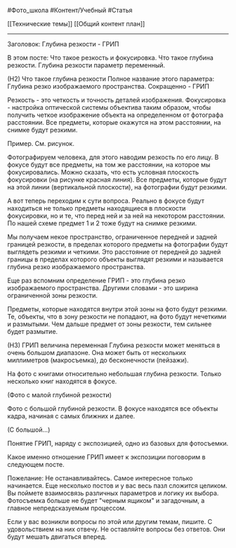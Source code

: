 #Фото_школа #Контент/Учебный #Статья 

[[Технические темы]]
[[Общий контент план]]
___________
Заголовок: Глубина резкости - ГРИП

В этом посте: 
Что такое резкость и фокусировка.
Что такое глубина резкости.
Глубина резкости параметр переменный.

(Н2) Что такое глубина резкости
Полное название этого параметра:
Глубина резко изображаемого пространства. Сокращенно - ГРИП

Резкость - это четкость и точность деталей изображения.
Фокусировка - настройка оптической системы объектива таким образом, чтобы получить четкое изображение объекта на определенном от фотографа расстоянии. Все предметы, которые окажутся на этом расстоянии, на снимке будут резкими.

Пример. См. рисунок.

Фотографируем человека, для этого наводим резкость по его лицу. В фокусе будут все предметы, на том же расстоянии, на которое мы фокусировались.
Можно сказать, что есть условная плоскость фокусировки (на рисунке красная линия). Все предметы, которые будут на этой линии (вертикальной плоскости), на фотографии будут резкими.

А вот теперь переходим к сути вопроса. 
Реально в фокусе будут находиться не только предметы находящиеся в плоскости фокусировки, но и те, что перед ней и за ней на некотором расстоянии. 
По нашей схеме предмет 1 и 2 тоже будут на снимке резкими.

Мы получаем некое пространство, ограниченное передней и задней границей резкости, в пределах которого предметы на фотографии будут выглядеть резкими и четкими.
Это расстояние от передней до задней границы в пределах которого объекты выглядят резкими и называется глубина резко изображаемого пространства.

Еще раз вспомним определение ГРИП - это глубина резко изображаемого пространства.
Другими словами - это ширина ограниченной зоны резкости. 

Предметы, которые находятся внутри этой зоны на фото будут резкими. Те, объекты, что в зону резкости не попадают, на фото будут нечеткими и размытыми. Чем дальше предмет от зоны резкости, тем сильнее будет размытие.


(Н3) ГРИП величина переменная
Глубина резкости может меняться в очень большом диапазоне. Она может быть от нескольких миллиметров (макросъемка), до бесконечности (пейзажи).

На фото с книгами относительно небольшая глубина резкости. Только несколько книг находятся в фокусе.


(Фото с малой глубиной резкости)

Фото с большой глубиной резкости. В фокусе находятся все объекты кадра, начиная с самых ближних и далее.

(С большой...)

Понятие ГРИП, наряду с экспозицией, одно из базовых для фотосъемки. 

Какое именно отношение ГРИП имеет к экспозиции поговорим в следующем посте.

Пожелание:
Не останавливайтесь. Самое интересное только начинается. Еще несколько постов и у вас весь пазл сложится целиком. Вы поймете взаимосвязь различных параметров и логику их выбора. Фотосъемка больше не будет "черным ящиком" и загадочным, а главное непредсказуемым процессом.

Если у вас возникли вопросы по этой или другим темам, пишите. С удовольствием на них отвечу.
Не оставляйте вопросы без ответов. Они будут мешать двигаться вперед.

